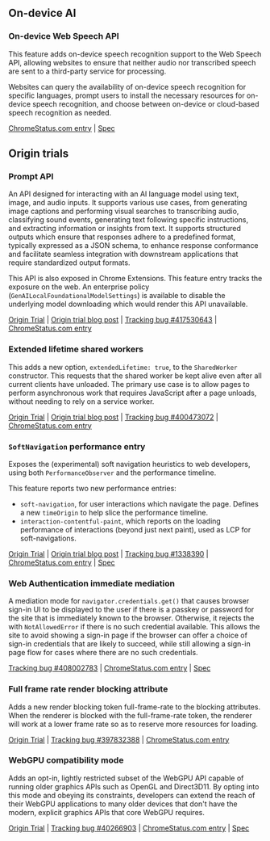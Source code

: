 ## On-device AI

### On-device Web Speech API

This feature adds on-device speech recognition support to the Web Speech API, allowing websites to ensure that neither audio nor transcribed speech are sent to a third-party service for processing.

Websites can query the availability of on-device speech recognition for specific languages, prompt users to install the necessary resources for on-device speech recognition, and choose between on-device or cloud-based speech recognition as needed.

[ChromeStatus.com entry](https://chromestatus.com/feature/6090916291674112) | [Spec](https://webaudio.github.io/web-speech-api)


## Origin trials

### Prompt API

An API designed for interacting with an AI language model using text, image, and audio inputs. It supports various use cases, from generating image captions and performing visual searches to transcribing audio, classifying sound events, generating text following specific instructions, and extracting information or insights from text. It supports structured outputs which ensure that responses adhere to a predefined format, typically expressed as a JSON schema, to enhance response conformance and facilitate seamless integration with downstream applications that require standardized output formats.

This API is also exposed in Chrome Extensions. This feature entry tracks the exposure on the web. An enterprise policy (`GenAILocalFoundationalModelSettings`) is available to disable the underlying model downloading which would render this API unavailable.

[Origin Trial](https://developer.chrome.com/origintrials/#/register_trial/2533837740349325313) | [Origin trial blog post](/blog/prompt-multimodal-origin-trial) | [Tracking bug #417530643](https://issues.chromium.org/issues/417530643) | [ChromeStatus.com entry](https://chromestatus.com/feature/5134603979063296)

### Extended lifetime shared workers

This adds a new option, `extendedLifetime: true`, to the `SharedWorker` constructor. This requests that the shared worker be kept alive even after all current clients have unloaded. The primary use case is to allow pages to perform asynchronous work that requires JavaScript after a page unloads, without needing to rely on a service worker.

[Origin Trial](https://developer.chrome.com/origintrials/#/register_trial/3056255297124302849) | [Origin trial blog post](/blog/extended-lifetime-shared-workers-origin-trial) | [Tracking bug #400473072](https://issues.chromium.org/issues/400473072) | [ChromeStatus.com entry](https://chromestatus.com/feature/5138641357373440)

### `SoftNavigation` performance entry

Exposes the (experimental) soft navigation heuristics to web developers, using both `PerformanceObserver` and the performance timeline.

This feature reports two new performance entries:

  * `soft-navigation`, for user interactions which navigate the page. Defines a new `timeOrigin` to help slice the performance timeline.
  * `interaction-contentful-paint`, which reports on the loading performance of interactions (beyond just next paint), used as LCP for soft-navigations.

[Origin Trial](https://developer.chrome.com/origintrials#/view_trial/21392098230009857) | [Origin trial blog post](/blog/new-soft-navigations-origin-trial) | [Tracking bug #1338390](https://issues.chromium.org/issues/1338390) | [ChromeStatus.com entry](https://chromestatus.com/feature/5144837209194496) | [Spec](https://wicg.github.io/soft-navigations)

### Web Authentication immediate mediation

A mediation mode for `navigator.credentials.get()` that causes browser sign-in UI to be displayed to the user if there is a passkey or password for the site that is immediately known to the browser. Otherwise, it rejects the with `NotAllowedError` if there is no such credential available. This allows the site to avoid showing a sign-in page if the browser can offer a choice of sign-in credentials that are likely to succeed, while still allowing a sign-in page flow for cases where there are no such credentials.

[Tracking bug #408002783](https://issues.chromium.org/issues/408002783) | [ChromeStatus.com entry](https://chromestatus.com/feature/5164322780872704) | [Spec](https://github.com/w3c/webauthn/pull/2291)

### Full frame rate render blocking attribute

Adds a new render blocking token full-frame-rate to the blocking attributes. When the renderer is blocked with the full-frame-rate token, the renderer will work at a lower frame rate so as to reserve more resources for loading.

[Origin Trial](https://developer.chrome.com/origintrials/#/register_trial/3578672853899280385) | [Tracking bug #397832388](https://issues.chromium.org/issues/397832388) | [ChromeStatus.com entry](https://chromestatus.com/feature/5207202081800192)

### WebGPU compatibility mode

Adds an opt-in, lightly restricted subset of the WebGPU API capable of running older graphics APIs such as OpenGL and Direct3D11. By opting into this mode and obeying its constraints, developers can extend the reach of their WebGPU applications to many older devices that don't have the modern, explicit graphics APIs that core WebGPU requires.

[Origin Trial](https://developer.chrome.com/origintrials/#/register_trial/1489002626799370241) | [Tracking bug #40266903](https://issues.chromium.org/issues/40266903) | [ChromeStatus.com entry](https://chromestatus.com/feature/6436406437871616) | [Spec](https://github.com/gpuweb/gpuweb/blob/main/proposals/compatibility-mode.md)
